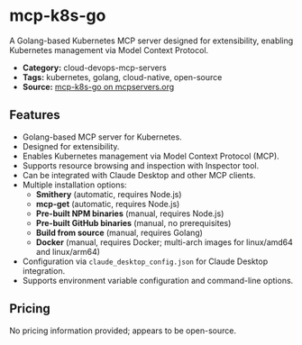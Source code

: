 # mcp-k8s-go

A Golang-based Kubernetes MCP server designed for extensibility, enabling Kubernetes management via Model Context Protocol.

- **Category:** cloud-devops-mcp-servers
- **Tags:** kubernetes, golang, cloud-native, open-source
- **Source:** [mcp-k8s-go on mcpservers.org](https://mcpservers.org/servers/strowk/mcp-k8s-go)

## Features
- Golang-based MCP server for Kubernetes.
- Designed for extensibility.
- Enables Kubernetes management via Model Context Protocol (MCP).
- Supports resource browsing and inspection with Inspector tool.
- Can be integrated with Claude Desktop and other MCP clients.
- Multiple installation options:
  - **Smithery** (automatic, requires Node.js)
  - **mcp-get** (automatic, requires Node.js)
  - **Pre-built NPM binaries** (manual, requires Node.js)
  - **Pre-built GitHub binaries** (manual, no prerequisites)
  - **Build from source** (manual, requires Golang)
  - **Docker** (manual, requires Docker; multi-arch images for linux/amd64 and linux/arm64)
- Configuration via `claude_desktop_config.json` for Claude Desktop integration.
- Supports environment variable configuration and command-line options.

## Pricing
No pricing information provided; appears to be open-source.
